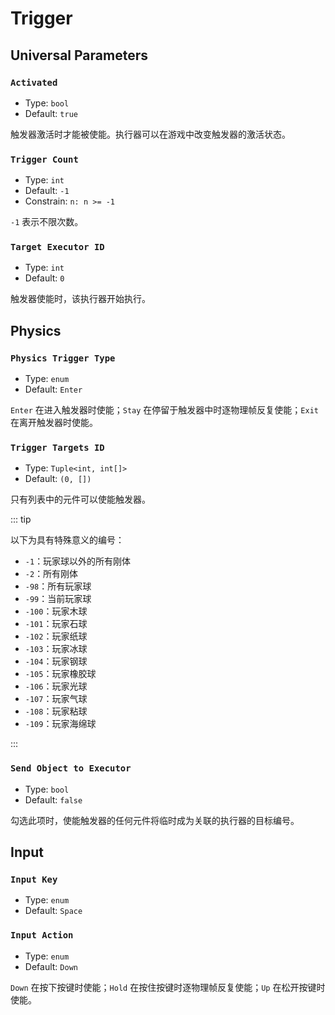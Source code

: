 # Trigger

## Universal Parameters

### `Activated`

- Type: `bool`
- Default: `true`

触发器激活时才能被使能。执行器可以在游戏中改变触发器的激活状态。

### `Trigger Count`

- Type: `int`
- Default: `-1`
- Constrain: `n: n >= -1`

`-1` 表示不限次数。

### `Target Executor ID`

- Type: `int`
- Default: `0`

触发器使能时，该执行器开始执行。

## Physics

### `Physics Trigger Type`

- Type: `enum`
- Default: `Enter`

`Enter` 在进入触发器时使能；`Stay` 在停留于触发器中时逐物理帧反复使能；`Exit` 在离开触发器时使能。

### `Trigger Targets ID`

- Type: `Tuple<int, int[]>`
- Default: `(0, [])`

只有列表中的元件可以使能触发器。

::: tip

以下为具有特殊意义的编号：

- `-1`：玩家球以外的所有刚体
- `-2`：所有刚体
- `-98`：所有玩家球
- `-99`：当前玩家球
- `-100`：玩家木球
- `-101`：玩家石球
- `-102`：玩家纸球
- `-103`：玩家冰球
- `-104`：玩家钢球
- `-105`：玩家橡胶球
- `-106`：玩家光球
- `-107`：玩家气球
- `-108`：玩家粘球
- `-109`：玩家海绵球

:::

### `Send Object to Executor`

- Type: `bool`
- Default: `false`

勾选此项时，使能触发器的任何元件将临时成为关联的执行器的目标编号。

## Input

### `Input Key`

- Type: `enum`
- Default: `Space`

### `Input Action`

- Type: `enum`
- Default: `Down`

`Down` 在按下按键时使能；`Hold` 在按住按键时逐物理帧反复使能；`Up` 在松开按键时使能。
